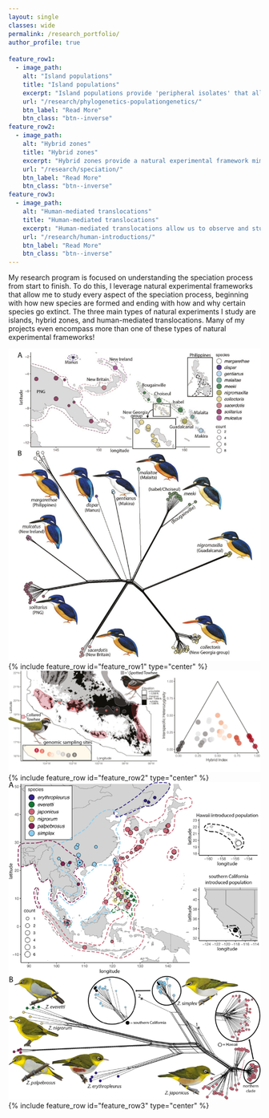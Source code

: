 ```yaml
---
layout: single
classes: wide
permalink: /research_portfolio/
author_profile: true

feature_row1:
  - image_path:
    alt: "Island populations"
    title: "Island populations"
    excerpt: "Island populations provide 'peripheral isolates' that allow us to study the speciation process from beginning to end"
    url: "/research/phylogenetics-populationgenetics/"
    btn_label: "Read More"
    btn_class: "btn--inverse"
feature_row2:
  - image_path:
    alt: "Hybrid zones"
    title: "Hybrid zones"
    excerpt: "Hybrid zones provide a natural experimental framework mimicking the classical crossing experiments performed by geneticists across decades"
    url: "/research/speciation/"
    btn_label: "Read More"
    btn_class: "btn--inverse"
feature_row3:
  - image_path:
    alt: "Human-mediated translocations"
    title: "Human-mediated translocations"
    excerpt: "Human-mediated translocations allow us to observe and study the very first stage (physical isolation) of the speciation process, in real time"
    url: "/research/human-introductions/"
    btn_label: "Read More"
    btn_class: "btn--inverse"
---
```


My research program is focused on understanding the speciation process from start to finish. To do this, I leverage natural experimental frameworks that allow me to study every aspect of the speciation process, beginning with how new species are formed and ending with how and why certain species go extinct. The three main types of natural experiments I study are islands, hybrid zones, and human-mediated translocations. Many of my projects even encompass more than one of these types of natural experimental frameworks!

![](/assets/images/ceyx.splits.png)
{% include feature_row id="feature_row1" type="center" %}
![](/assets/images/unsplash-gallery-speciation.png)
{% include feature_row id="feature_row2" type="center" %}
![](/assets/images/unsplash-gallery-humanmediated.png)
{% include feature_row id="feature_row3" type="center" %}
